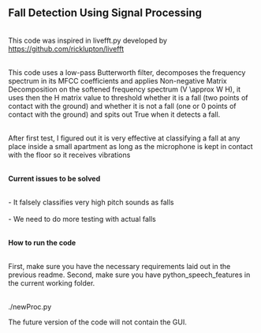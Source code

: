 ## Fall Detection Using Signal Processing 

<br> This code was inspired in livefft.py developed by https://github.com/ricklupton/livefft </br>

<br>This code uses a low-pass Butterworth filter, decomposes the frequency spectrum in its MFCC coefficients and applies Non-negative Matrix Decomposition on the softened frequency spectrum (V \approx W H), it uses then the H matrix value to threshold whether it is a fall (two points of contact with the ground) and whether it is not a fall (one or 0 points of contact with the ground) and spits out True when it detects a fall.</br> 

<br> After first test, I figured out it is very effective at classifying a fall at any place inside a small apartment as long as the microphone is kept in contact with the floor so it receives vibrations </br>

<br> **Current issues to be solved** </br>

<br> - It falsely classifies very high pitch sounds as falls </br>
<br> - We need to do more testing with actual falls </br>

<br> **How to run the code** </br>

<br> First, make sure you have the necessary requirements laid out in the previous readme. Second, make sure you have python_speech_features in the current working folder. </br>

<br> ./newProc.py </br>

The future version of the code will not contain the GUI. 
